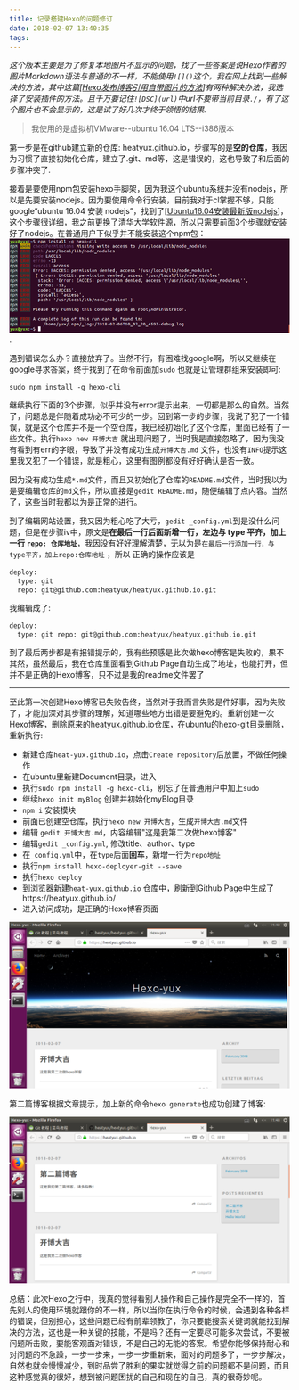```yaml
---
title: 记录搭建Hexo的问题修订
date: 2018-02-07 13:40:35
tags:
---
```



*这个版本主要是为了修复本地图片不显示的问题，找了一些答案是说Hexo作者的图片Markdown语法与普通的不一样，不能使用`![]()`这个，我在网上找到一些解决的方法，其中这篇[[Hexo发布博客引用自带图片的方法](https://www.jianshu.com/p/cf0628478a4e)]有两种解决办法，我选择了安装插件的方法。且千万要记住`![DSC](url)`中url不要带当前目录`./`，有了这个图片也不会显示的，这是试了好几次才终于领悟的结果.*<!--more-->

> 我使用的是虚拟机VMware--ubuntu 16.04 LTS--i386版本

​第一步是在github建立新的仓库: heatyux.github.io，步骤写的是**空的仓库**，我因为习惯了直接初始化仓库，建立了.git、md等，这是错误的，这也导致了和后面的步骤冲突了.

​接着是要使用npm包安装hexo手脚架，因为我这个ubuntu系统并没有nodejs，所以是先要安装nodejs。因为要使用命令行安装，目前我对于cl掌握不够，只能google“ubuntu 16.04 安装 nodejs”，找到了[[Ubuntu16.04安装最新版nodejs](https://www.jianshu.com/p/2b24cd430a7d)]，这个步骤很详细，我之前更换了清华大学软件源，所以只需要前面3个步骤就安装好了nodejs。在普通用户下似乎并不能安装这个npm包：![npm-hexo-err](记录搭建Hexo的问题修订/npm-hexo-err.png).

遇到错误怎么办？直接放弃了。当然不行，有困难找google啊，所以又继续在google寻求答案，终于找到了在命令前面加`sudo` 也就是让管理群组来安装即可:

```
sudo npm install -g hexo-cli
```

​继续执行下面的3个步骤，似乎并没有error提示出来，一切都是那么的自然。当然了，问题总是伴随着成功必不可少的一步。回到第一步的步骤，我说了犯了一个错误，就是这个仓库并不是一个空仓库，我已经初始化了这个仓库，里面已经有了一些文件。执行`hexo new 开博大吉` 就出现问题了，当时我是直接忽略了，因为我没有看到有err的字眼，导致了并没有成功生成`开博大吉.md` 文件，也没有`INFO`提示这里我又犯了一个错误，就是粗心，这里有图例都没有好好确认是否一致。

​因为没有成功生成`*.md`文件，而且又初始化了仓库的`README.md`文件，当时我以为是要编辑仓库的`md`文件，所以直接是`gedit README.md`，随便编辑了点内容。当然了，这些当时我都以为是正常的进行。

​到了编辑网站设置，我又因为粗心吃了大亏，`gedit _config.yml`到是没什么问题，但是在步骤iv中，原文是**在最后一行后面新增一行，左边与 type 平齐，加上一行 `repo: 仓库地址`**，我因没有好好理解清楚，无以为是`在最后一行添加一行，与type平齐，加上repo:仓库地址` ，所以 正确的操作应该是

```
deploy:
  type: git 
  repo: git@github.com:heatyux/heatyux.github.io.git
```

我编辑成了:

```
deploy:
  type: git repo: git@github.com:heatyux/heatyux.github.io.git
```

​到了最后两步都是有报错提示的，我有些预感是此次做hexo博客是失败的，果不其然，虽然最后，我在仓库里面看到Github Page自动生成了地址，也能打开，但并不是正确的Hexo博客，只不过是我的readme文件罢了

------

​至此第一次创建Hexo博客已失败告终，当然对于我而言失败是件好事，因为失败了，才能加深对其步骤的理解，知道哪些地方出错是要避免的。重新创建一次Hexo博客，删除原来的heatyux.github.io仓库，在ubuntu的hexo-git目录删除，重新执行:

- 新建仓库`heat-yux.github.io`，点击`Create repository`后放置，不做任何操作
- 在ubuntu里新建Document目录，进入
- 执行`sudo npm install -g hexo-cli`，别忘了在普通用户中加上`sudo`
- 继续`hexo init myBlog` 创建并初始化myBlog目录
- `npm i` 安装模块
- 前面已创建空仓库，执行`hexo new 开博大吉`，生成`开博大吉.md`文件
- 编辑 `gedit 开博大吉.md`，内容编辑"这是我第二次做hexo博客"
- 编辑`gedit _config.yml`, 修改title、author、type
- 在`_config.yml`中，在`type`后面**回车**，新增一行为`repo地址`
- 执行`npm install hexo-deployer-git --save`
- 执行`hexo deploy`
- 到浏览器新建`heat-yux.github.io` 仓库中，刷新到Github Page中生成了https://heatyux.github.io/
- 进入访问成功，是正确的Hexo博客页面

![second-create-hexo](记录搭建Hexo的问题修订/second-create-hexo.png)

第二篇博客根据文章提示，加上新的命令`hexo generate`也成功创建了博客:

![second-hexo-two](记录搭建Hexo的问题修订/second-hexo-two.png)

​总结：此次Hexo之行中，我真的觉得看别人操作和自己操作是完全不一样的，首先别人的使用环境就跟你的不一样，所以当你在执行命令的时候，会遇到各种各样的错误，但别担心，这些问题已经有前辈领教了，你只要能搜索关键词就能找到解决的方法，这也是一种关键的技能，不是吗？还有一定要尽可能多次尝试，不要被问题所击败，要能客观面对错误，不是自己的无能的答案。希望你能够保持耐心和对问题的不急躁，一步一步来，一步一步重新来，面对的问题多了，一步步解决，自然也就会慢慢减少，到时品尝了胜利的果实就觉得之前的问题都不是问题，而且这种感觉真的很好，想到被问题困扰的自己和现在的自己，真的很奇妙呢。
